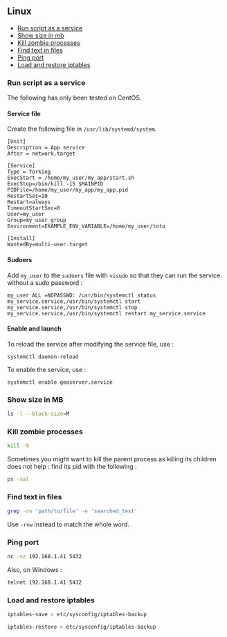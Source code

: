 ## Linux

* [Run script as a service](#run-script-as-a-service)
* [Show size in mb](#show-size-in-mb)
* [Kill zombie processes](#kill-zombie-processes)
* [Find text in files](#find-text-in-files)
* [Ping port](#ping-port)
* [Load and restore iptables](#load-and-restore-iptables)

### Run script as a service
The following has only been tested on CentOS.

#### Service file

Create the following file in `/usr/lib/systemd/system`.

```
[Unit]
Description = App service
After = network.target

[Service]
Type = forking
ExecStart = /home/my_user/my_app/start.sh
ExecStop=/bin/kill -15 $MAINPID
PIDFile=/home/my_user/my_app/my_app.pid
RestartSec=10
Restart=always
TimeoutStartSec=0
User=my_user
Group=my_user_group
Environment=EXAMPLE_ENV_VARIABLE=/home/my_user/toto

[Install]
WantedBy=multi-user.target
```

#### Sudoers

Add `my_user` to the `sudoers` file with `visudo` so that they can run the service without a sudo password :

```
my_user ALL =NOPASSWD: /usr/bin/systemctl status my_service.service,/usr/bin/systemctl start my_service.service,/usr/bin/systemctl stop my_service.service,/usr/bin/systemctl restart my_service.service
```

#### Enable and launch

To reload the service after modifying the service file, use :
```
systemctl daemon-reload
```

To enable the service, use :
```
systemctl enable geoserver.service
```

### Show size in MB
```bash
ls -l --block-size=M
```

### Kill zombie processes

```bash
kill -9
```

Sometimes you might want to kill the parent process as killing its children does not help : find its pid with the following : 
```bash
ps -xal
```

### Find text in files

```bash
grep -rn 'path/to/file' -e 'searched_text'
```

Use `-rnw` instead to match the whole word.

### Ping port

```bash
nc -vz 192.168.1.41 5432
```

Also, on Windows : 
```bash
telnet 192.168.1.41 5432
```

### Load and restore iptables

```bash
iptables-save > etc/sysconfig/iptables-backup
```

```bash
iptables-restore > etc/sysconfig/iptables-backup
```
